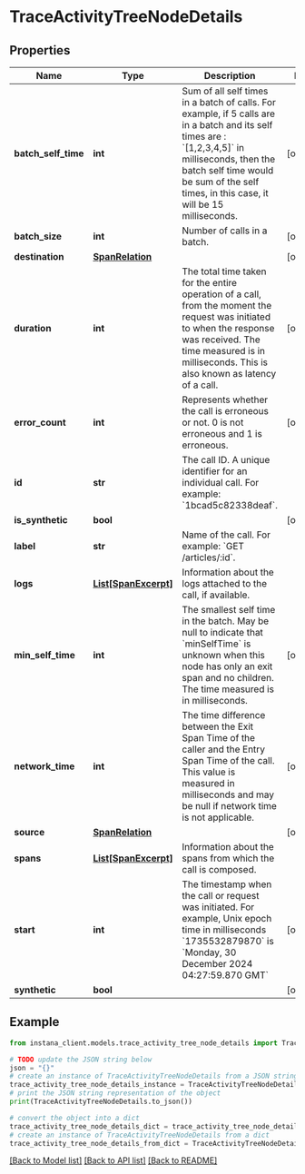 # TraceActivityTreeNodeDetails


## Properties

Name | Type | Description | Notes
------------ | ------------- | ------------- | -------------
**batch_self_time** | **int** | Sum of all self times in a batch of calls. For example, if 5 calls are in a batch and its self times are : &#x60;[1,2,3,4,5]&#x60; in milliseconds, then the batch self time would be sum of the self times, in this case, it will be 15 milliseconds.  | [optional] 
**batch_size** | **int** | Number of calls in a batch. | [optional] 
**destination** | [**SpanRelation**](SpanRelation.md) |  | [optional] 
**duration** | **int** | The total time taken for the entire operation of a call, from the moment the request was initiated to when the response was received. The time measured is in milliseconds. This is also known as latency of a call. | [optional] 
**error_count** | **int** | Represents whether the call is erroneous or not. 0 is not erroneous and 1 is erroneous. | [optional] 
**id** | **str** | The call ID. A unique identifier for an individual call. For example: &#x60;1bcad5c82338deaf&#x60;. | 
**is_synthetic** | **bool** |  | [optional] 
**label** | **str** | Name of the call. For example: &#x60;GET /articles/:id&#x60;. | 
**logs** | [**List[SpanExcerpt]**](SpanExcerpt.md) | Information about the logs attached to the call, if available. | 
**min_self_time** | **int** | The smallest self time in the batch. May be null to indicate that &#x60;minSelfTime&#x60; is unknown when this node has only an exit span and no children. The time measured is in milliseconds. | [optional] 
**network_time** | **int** | The time difference between the Exit Span Time of the caller and the Entry Span Time of the call. This value is measured in milliseconds and may be null if network time is not applicable. | [optional] 
**source** | [**SpanRelation**](SpanRelation.md) |  | [optional] 
**spans** | [**List[SpanExcerpt]**](SpanExcerpt.md) | Information about the spans from which the call is composed. | 
**start** | **int** | The timestamp when the call or request was initiated. For example, Unix epoch time in milliseconds &#x60;1735532879870&#x60; is &#x60;Monday, 30 December 2024 04:27:59.870 GMT&#x60; | [optional] 
**synthetic** | **bool** |  | [optional] 

## Example

```python
from instana_client.models.trace_activity_tree_node_details import TraceActivityTreeNodeDetails

# TODO update the JSON string below
json = "{}"
# create an instance of TraceActivityTreeNodeDetails from a JSON string
trace_activity_tree_node_details_instance = TraceActivityTreeNodeDetails.from_json(json)
# print the JSON string representation of the object
print(TraceActivityTreeNodeDetails.to_json())

# convert the object into a dict
trace_activity_tree_node_details_dict = trace_activity_tree_node_details_instance.to_dict()
# create an instance of TraceActivityTreeNodeDetails from a dict
trace_activity_tree_node_details_from_dict = TraceActivityTreeNodeDetails.from_dict(trace_activity_tree_node_details_dict)
```
[[Back to Model list]](../README.md#documentation-for-models) [[Back to API list]](../README.md#documentation-for-api-endpoints) [[Back to README]](../README.md)


